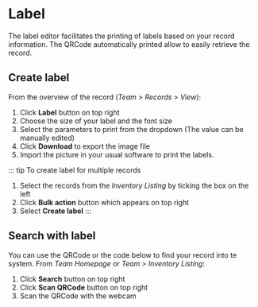 # Label

The label editor facilitates the printing of labels based on your record information. The QRCode automatically printed allow to easily retrieve the record.

## Create label

From the overview of the record (*Team > Records > View*):

1. Click **Label** button on top right
2. Choose the size of your label and the font size
3. Select the parameters to print from the dropdown (The value can be manually edited)
4. Click **Download** to export the image file
5. Import the picture in your usual software to print the labels.

::: tip 
To create label for multiple records

1. Select the records from the *Inventory Listing* by ticking the box on the left
2. Click **Bulk action** button which appears on top right
3. Select **Create label**
:::

## Search with label

You can use the QRCode or the code below to find your record into te system. From *Team Homepage* or *Team > Inventory Listing*:

1. Click **Search** button on top right
2. Click **Scan QRCode** button on top right
3. Scan the QRCode with the webcam 
